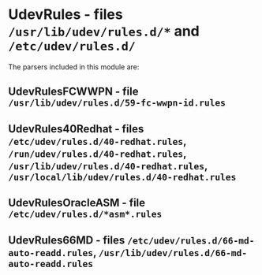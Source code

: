 UdevRules - files ``/usr/lib/udev/rules.d/*`` and ``/etc/udev/rules.d/``
========================================================================

The parsers included in this module are:

UdevRulesFCWWPN - file ``/usr/lib/udev/rules.d/59-fc-wwpn-id.rules``
--------------------------------------------------------------------

UdevRules40Redhat - files ``/etc/udev/rules.d/40-redhat.rules``, ``/run/udev/rules.d/40-redhat.rules``, ``/usr/lib/udev/rules.d/40-redhat.rules``, ``/usr/local/lib/udev/rules.d/40-redhat.rules``
--------------------------------------------------------------------------------------------------------------------------------------------------------------------------------------------------

UdevRulesOracleASM - file ``/etc/udev/rules.d/*asm*.rules``
-----------------------------------------------------------

UdevRules66MD - files ``/etc/udev/rules.d/66-md-auto-readd.rules``, ``/usr/lib/udev/rules.d/66-md-auto-readd.rules``
----------------------------------------------------------------------------------------------------------------------